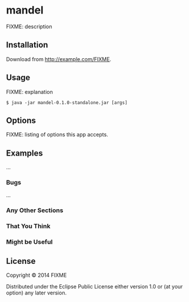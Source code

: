 # mandel

FIXME: description

## Installation

Download from http://example.com/FIXME.

## Usage

FIXME: explanation

    $ java -jar mandel-0.1.0-standalone.jar [args]

## Options

FIXME: listing of options this app accepts.

## Examples

...

### Bugs

...

### Any Other Sections
### That You Think
### Might be Useful

## License

Copyright © 2014 FIXME

Distributed under the Eclipse Public License either version 1.0 or (at
your option) any later version.
